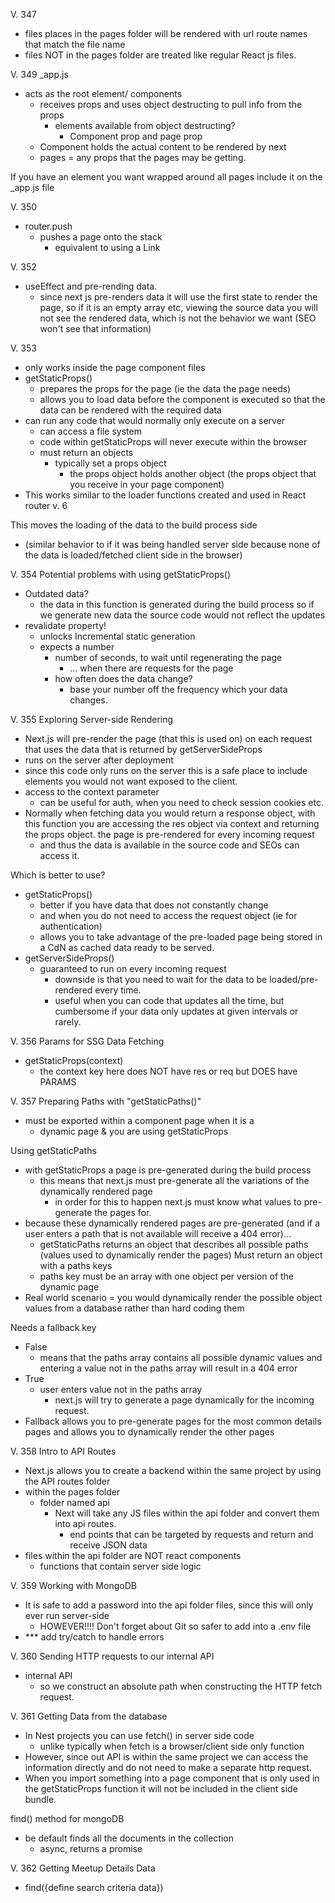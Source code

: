 V. 347 
- files places in the pages folder will be rendered with url route names that match the file name 
- files NOT in the pages folder are treated like regular React js files. 

V. 349 
_app.js
- acts as the root element/ components 
  - receives props and uses object destructing to pull info from the props
    - elements available from object destructing? 
      - Component prop and page prop
  - Component holds the actual content to be rendered by next 
  - pages = any props that the pages may be getting. 

If you have an element you want wrapped around all pages include it on the _app.js file 

V. 350 
- router.push 
  - pushes a page onto the stack 
    - equivalent to using a Link 

V. 352
- useEffect and pre-rending data. 
  - since next js pre-renders data it will use the first state to render the page, so if it is an empty array etc, viewing the source data you will not see the rendered data, which is not the behavior we want (SEO won't see that information)

V. 353
- only works inside the page component files 
- getStaticProps()
  - prepares the props for the page (ie the data the page needs)
  - allows you to load data before the component is executed so that the data can be rendered with the required data
- can run any code that would normally only execute on a server
  - can access a file system
  - code within getStaticProps will never execute within the browser 
  - must return an objects 
    - typically set a props object
      - the props object holds another object (the props object that you receive in your page component)
- This works similar to the loader functions created and used in React router v. 6

This moves the loading of the data to the build process side 
- (similar behavior to if it was being handled server side because none of the data is loaded/fetched client side in the browser)

V. 354 
Potential problems with using getStaticProps()
- Outdated data? 
  - the data in this function is generated during the build process so if we generate new data the source code would not reflect the updates 
- revalidate property! 
  - unlocks Incremental static generation 
  - expects a number 
    - number of seconds, to wait until regenerating the page
      - ... when there are requests for the page
    - how often does the data change? 
      - base your number off the frequency which your data changes. 

V. 355 Exploring Server-side Rendering 
- Next.js will pre-render the page (that this is used on) on each request that uses the data that is returned by getServerSideProps
- runs on the server after deployment
- since this code only runs on the server this is a safe place to include elements you would not want exposed to the client. 
- access to the context parameter 
  - can be useful for auth, when you need to check session cookies etc. 
- Normally when fetching data you would return a response object, with this function you are accessing the res object via context and returning the props object.
the page is pre-rendered for every incoming request 
  - and thus the data is available in the source code and SEOs can access it. 

Which is better to use? 
- getStaticProps()
  - better if you have data that does not constantly change
  - and when you do not need to access the request object (ie for authentication)
  - allows you to take advantage of the pre-loaded page being stored in a CdN as cached data ready to be served. 
- getServerSideProps()
  - guaranteed to run on every incoming request
    - downside is that you need to wait for the data to be loaded/pre-rendered every time. 
    - useful when you can code that updates all the time, but cumbersome if your data only updates at given intervals or rarely. 

V. 356 Params for SSG Data Fetching 
- getStaticProps(context)
  - the context key here does NOT have res or req but DOES have PARAMS

V. 357 Preparing Paths with "getStaticPaths()" 
- must be exported within a component page when it is a 
  - dynamic page & you are using getStaticProps 

Using getStaticPaths 
- with getStaticProps a page is pre-generated during the build process
  - this means that next.js must pre-generate all the variations of the dynamically rendered page 
    - in order for this to happen next.js must know what values to pre-generate the pages for. 
- because these dynamically rendered pages are pre-generated (and if a user enters a path that is not available will receive a 404 error)...
  - getStaticPaths returns an object that describes all possible paths (values used to dynamically render the pages)
Must return an object with a paths keys
  - paths key must be an array with one object per version of the dynamic page
- Real world scenario = you would dynamically render the possible object values from a database rather than hard coding them 

Needs a fallback key 
- False 
  - means that the paths array contains all possible dynamic values and entering a value not in the paths array will result in a 404 error
- True 
  - user enters value not in the paths array
    - next.js will try to generate a page dynamically for the incoming request. 
- Fallback allows you to pre-generate pages for the most common details pages and allows you to dynamically render the other pages 

V. 358 Intro to API Routes 
- Next.js allows you to create a backend within the same project by using the API routes folder 
- within the pages folder 
  - folder named api 
    - Next will take any JS files within the api folder and convert them into api routes. 
      - end points that can be targeted by requests and return and receive JSON data
- files within the api folder are NOT react components 
  - functions that contain server side logic 

V. 359 Working with MongoDB
- It is safe to add a password into the api folder files, since this will only ever run server-side 
  - HOWEVER!!!! Don't forget about Git so safer to add into a .env file 
- *** add try/catch to handle errors 

V. 360 Sending HTTP requests to our internal API 
- internal API 
  - so we construct an absolute path when constructing the HTTP fetch request. 

V. 361 Getting Data from the database
- In Nest projects you can use fetch() in server side code 
  - unlike typically when fetch is a browser/client side only function
- However, since out API is within the same project we can access the information directly and do not need to make a separate http request. 
- When you import something into a page component that is only used in the getStaticProps function it will not be included in the client side bundle.

find() method for mongoDB 
- be default finds all the documents in the collection 
  - async, returns a promise 

V. 362 Getting Meetup Details Data
- find({define search criteria data})